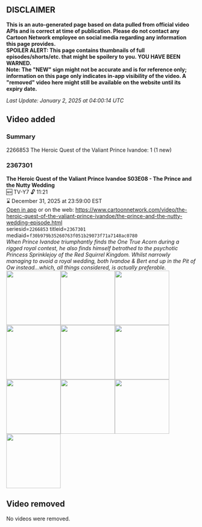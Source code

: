 ## DISCLAIMER
**This is an auto-generated page based on data pulled from official video APIs and is correct at time of publication. Please do not contact any Cartoon Network employee on social media regarding any information this page provides.**  
**SPOILER ALERT: This page contains thumbnails of full episodes/shorts/etc. that might be spoilery to you. YOU HAVE BEEN WARNED.**  
**Note: The "NEW" sign might not be accurate and is for reference only; information on this page only indicates in-app visibility of the video. A "removed" video here might still be available on the website until its expiry date.**  

_Last Update: January 2, 2025 at 04:00:14 UTC_
## Video added
### Summary
2266853 The Heroic Quest of the Valiant Prince Ivandoe: 1 (1 new)  
### 2367301
**The Heroic Quest of the Valiant Prince Ivandoe S03E08 - The Prince and the Nutty Wedding**  
🆕 TV-Y7 🔓 11:21  
⌛ December 31, 2025 at 23:59:00 EST  
[Open in app](https://cnvideo.sercomkc.org/redirector.html?type=cnapp&seriesid=2266853&titleid=2367301&mediaid=f30b979b35260763f051b29073f71a7148ac0780) or on the web: https://www.cartoonnetwork.com/video/the-heroic-quest-of-the-valiant-prince-ivandoe/the-prince-and-the-nutty-wedding-episode.html  
seriesid=`2266853` titleid=`2367301` mediaid=`f30b979b35260763f051b29073f71a7148ac0780`  
_When Prince Ivandoe triumphantly finds the One True Acorn during a rigged royal contest, he also finds himself betrothed to the psychotic Princess Sprinklejoy of the Red Squirrel Kingdom. Whilst narrowly managing to avoid a royal wedding, both Ivandoe & Bert end up in the Pit of Ow instead…which, all things considered, is actually preferable._  
<a href="https://s3.amazonaws.com/cartoonorchestrator/2367301_001_1280x720.jpg"><img src="https://s3.amazonaws.com/cartoonorchestrator/2367301_001_640x360.jpg" height="144px" /></a><a href="https://s3.amazonaws.com/cartoonorchestrator/2367301_002_1280x720.jpg"><img src="https://s3.amazonaws.com/cartoonorchestrator/2367301_002_640x360.jpg" height="144px" /></a><a href="https://s3.amazonaws.com/cartoonorchestrator/2367301_003_1280x720.jpg"><img src="https://s3.amazonaws.com/cartoonorchestrator/2367301_003_640x360.jpg" height="144px" /></a><a href="https://s3.amazonaws.com/cartoonorchestrator/2367301_004_1280x720.jpg"><img src="https://s3.amazonaws.com/cartoonorchestrator/2367301_004_640x360.jpg" height="144px" /></a><a href="https://s3.amazonaws.com/cartoonorchestrator/2367301_005_1280x720.jpg"><img src="https://s3.amazonaws.com/cartoonorchestrator/2367301_005_640x360.jpg" height="144px" /></a><a href="https://s3.amazonaws.com/cartoonorchestrator/2367301_006_1280x720.jpg"><img src="https://s3.amazonaws.com/cartoonorchestrator/2367301_006_640x360.jpg" height="144px" /></a><a href="https://s3.amazonaws.com/cartoonorchestrator/2367301_007_1280x720.jpg"><img src="https://s3.amazonaws.com/cartoonorchestrator/2367301_007_640x360.jpg" height="144px" /></a><a href="https://s3.amazonaws.com/cartoonorchestrator/2367301_008_1280x720.jpg"><img src="https://s3.amazonaws.com/cartoonorchestrator/2367301_008_640x360.jpg" height="144px" /></a><a href="https://s3.amazonaws.com/cartoonorchestrator/2367301_009_1280x720.jpg"><img src="https://s3.amazonaws.com/cartoonorchestrator/2367301_009_640x360.jpg" height="144px" /></a><a href="https://s3.amazonaws.com/cartoonorchestrator/2367301_010_1280x720.jpg"><img src="https://s3.amazonaws.com/cartoonorchestrator/2367301_010_640x360.jpg" height="144px" /></a>
## Video removed
No videos were removed.  
